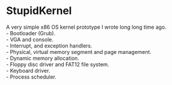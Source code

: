 # StupidKernel
A very simple x86 OS kernel prototype I wrote long long time ago.  
    - Bootloader (Grub).  
    - VGA and console.  
    - Interrupt, and exception handlers.  
    - Physical, virtual memory segment and page management.  
    - Dynamic memory allocation.  
    - Floppy disc driver and FAT12 file system.  
    - Keyboard driver.  
    - Process scheduler.  
